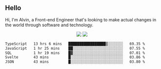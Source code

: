 ## Hello
Hi, I'm Alvin, a Front-end Engineer that's looking to make actual changes in the world through software and technology.

<p align="center">
  <img width="auto" src ="https://github-readme-stats.vercel.app/api?username=achen718&show_icons=true&count_private=true&theme=dracula&hide_border=true&hide=issues,contribs&bg_color=00000000">
  <img width="auto" src ="https://github-readme-stats.vercel.app/api/top-langs/?username=achen718&layout=compact&hide_border=true&theme=dracula&bg_color=00000000&langs_count=6&hide=jupyter%20notebook,tex,css,php&exclude_repo=Pacman-AI">

  <!--START_SECTION:waka-->

```txt
TypeScript   13 hrs 6 mins   █████████████████▒░░░░░░░   69.35 %
JavaScript   1 hr 25 mins    ██░░░░░░░░░░░░░░░░░░░░░░░   07.55 %
SQL          1 hr 19 mins    █▓░░░░░░░░░░░░░░░░░░░░░░░   07.01 %
Svelte       43 mins         █░░░░░░░░░░░░░░░░░░░░░░░░   03.86 %
JSON         43 mins         █░░░░░░░░░░░░░░░░░░░░░░░░   03.80 %
```

<!--END_SECTION:waka-->
  <br>
  <br>
</p>
